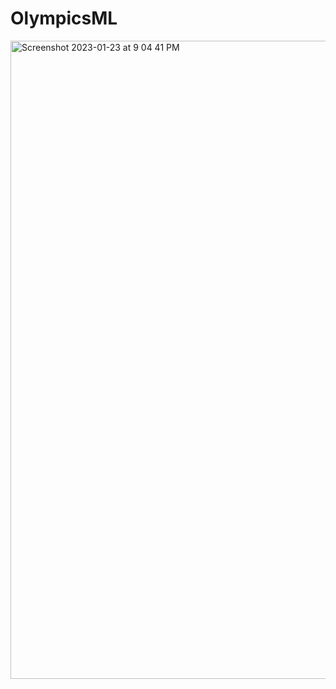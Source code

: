 # OlympicsML

<img width="1021" alt="Screenshot 2023-01-23 at 9 04 41 PM" src="https://user-images.githubusercontent.com/55955558/214198089-9b5870b8-a0f3-4cd7-99dc-29620c364e60.png">
